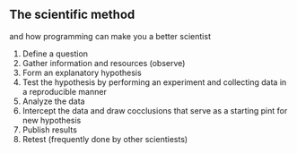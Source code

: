 ## The scientific method
and how  programming can make you a better scientist

1. Define a question
2. Gather information and resources (observe)
3. Form an explanatory hypothesis
4. Test the hypothesis by performing an experiment and collecting data in a reproducible manner
5. Analyze the data
6. Intercept the data and draw cocclusions that serve as a starting pint for new hypothesis
7. Publish results
8. Retest (frequently done by other scientiests)
